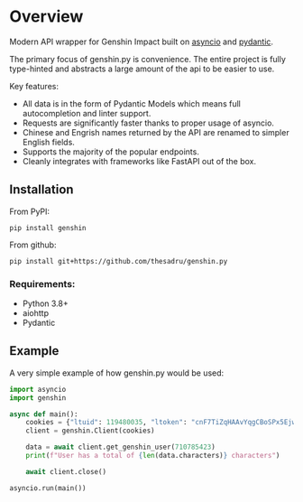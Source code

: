 # Overview

Modern API wrapper for Genshin Impact built on [asyncio](https://docs.python.org/3/library/asyncio.html) and [pydantic](https://pydantic-docs.helpmanual.io/).

The primary focus of genshin.py is convenience. The entire project is fully type-hinted and abstracts a large amount of the api to be easier to use.

Key features:

- All data is in the form of Pydantic Models which means full autocompletion and linter support.
- Requests are significantly faster thanks to proper usage of asyncio.
- Chinese and Engrish names returned by the API are renamed to simpler English fields.
- Supports the majority of the popular endpoints.
- Cleanly integrates with frameworks like FastAPI out of the box.

## Installation

From PyPI:

```console
pip install genshin
```

From github:

```console
pip install git+https://github.com/thesadru/genshin.py
```

### Requirements:

- Python 3.8+
- aiohttp
- Pydantic

## Example

A very simple example of how genshin.py would be used:

```py
import asyncio
import genshin

async def main():
    cookies = {"ltuid": 119480035, "ltoken": "cnF7TiZqHAAvYqgCBoSPx5EjwezOh1ZHoqSHf7dT"}
    client = genshin.Client(cookies)

    data = await client.get_genshin_user(710785423)
    print(f"User has a total of {len(data.characters)} characters")

    await client.close()

asyncio.run(main())
```
